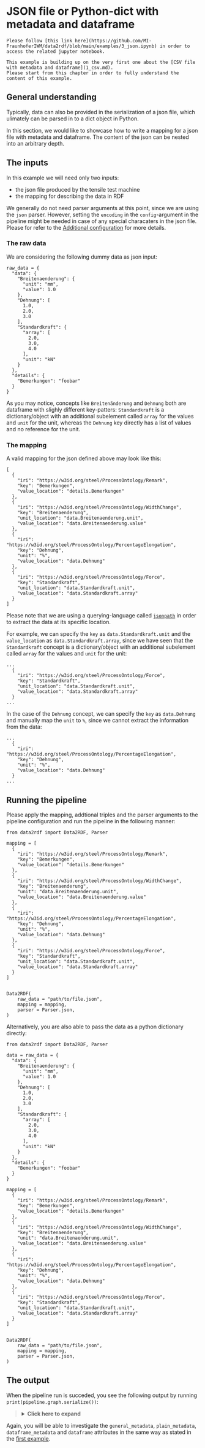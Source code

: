 # JSON file or Python-dict with metadata and dataframe

```{note}
Please follow [this link here](https://github.com/MI-FraunhoferIWM/data2rdf/blob/main/examples/3_json.ipynb) in order to access the related jupyter notebook.
```


```{note}
This example is building up on the very first one about the [CSV file with metadata and dataframe](1_csv.md).
Please start from this chapter in order to fully understand the content of this example.
```

## General understanding

Typically, data can also be provided in the serialization of a json file, which ulimately can be parsed in to a dict object in Python.

In this section, we would like to showcase how to write a mapping for a json file with metadata and dataframe. The content of the json can be nested into an arbitrary depth.

## The inputs

In this example we will need only two inputs:

* the json file produced by the tensile test machine
* the mapping for describing the data in RDF

We generally do not need parser arguments at this point, since we are using the `json` parser. However, setting the `encoding` in the `config`-argument in the pipeline might be needed in case of any special characaters in the json file. Please for refer to the [Additional configuration](../../config.md) for more details.

### The raw data

We are considering the following dummy data as json input:

```
raw_data = {
  "data": {
    "Breitenaenderung": {
      "unit": "mm",
      "value": 1.0
    },
    "Dehnung": [
      1.0,
      2.0,
      3.0
    ],
    "Standardkraft": {
      "array": [
        2.0,
        3.0,
        4.0
      ],
      "unit": "kN"
    }
  },
  "details": {
    "Bemerkungen": "foobar"
  }
}
```

As you may notice, concepts like `Breitenänderung` and `Dehnung` both are dataframe with slighly different key-patters: `Standardkraft` is a dictionary/object with an additional subelement called `array` for the values and `unit` for the unit, whereas the `Dehnung` key directly has a list of values and no reference for the unit.

### The mapping

A valid mapping for the json defined above may look like this:

```
[
  {
    "iri": "https://w3id.org/steel/ProcessOntology/Remark",
    "key": "Bemerkungen",
    "value_location": "details.Bemerkungen"
  },
  {
    "iri": "https://w3id.org/steel/ProcessOntology/WidthChange",
    "key": "Breitenaenderung",
    "unit_location": "data.Breitenaenderung.unit",
    "value_location": "data.Breitenaenderung.value"
  },
  {
    "iri": "https://w3id.org/steel/ProcessOntology/PercentageElongation",
    "key": "Dehnung",
    "unit": "%",
    "value_location": "data.Dehnung"
  },
  {
    "iri": "https://w3id.org/steel/ProcessOntology/Force",
    "key": "Standardkraft",
    "unit_location": "data.Standardkraft.unit",
    "value_location": "data.Standardkraft.array"
  }
]
```

Please note that we are using a querying-language called [`jsonpath`](https://support.smartbear.com/alertsite/docs/monitors/api/endpoint/jsonpath.html) in order to extract the data at its specific location.

For example, we can specify the `key` as `data.Standardkraft.unit` and the `value_location` as `data.Standardkraft.array`, since we have seen that the `Standardkraft` concept is a dictionary/object with an additional subelement called `array` for the values and `unit` for the unit:

```
...
  {
    "iri": "https://w3id.org/steel/ProcessOntology/Force",
    "key": "Standardkraft",
    "unit_location": "data.Standardkraft.unit",
    "value_location": "data.Standardkraft.array"
  }
...
```

In the case of the `Dehnung` concept, we can specify the `key` as `data.Dehnung` and manually map the `unit` to `%`, since we cannot extract the information from the data:

```
...
  {
    "iri": "https://w3id.org/steel/ProcessOntology/PercentageElongation",
    "key": "Dehnung",
    "unit": "%",
    "value_location": "data.Dehnung"
  }
...
```

## Running the pipeline


Please apply the mapping, addtional triples and the parser arguments to the pipeline configuration and run the pipeline in the following manner:

```
from data2rdf import Data2RDF, Parser

mapping = [
  {
    "iri": "https://w3id.org/steel/ProcessOntology/Remark",
    "key": "Bemerkungen",
    "value_location": "details.Bemerkungen"
  },
  {
    "iri": "https://w3id.org/steel/ProcessOntology/WidthChange",
    "key": "Breitenaenderung",
    "unit": "data.Breitenaenderung.unit",
    "value_location": "data.Breitenaenderung.value"
  },
  {
    "iri": "https://w3id.org/steel/ProcessOntology/PercentageElongation",
    "key": "Dehnung",
    "unit": "%",
    "value_location": "data.Dehnung"
  },
  {
    "iri": "https://w3id.org/steel/ProcessOntology/Force",
    "key": "Standardkraft",
    "unit_location": "data.Standardkraft.unit",
    "value_location": "data.Standardkraft.array"
  }
]


Data2RDF(
    raw_data = "path/to/file.json",
    mapping = mapping,
    parser = Parser.json,
)
```

Alternatively, you are also able to pass the data as a python dictionary directly:

```
from data2rdf import Data2RDF, Parser

data = raw_data = {
  "data": {
    "Breitenaenderung": {
      "unit": "mm",
      "value": 1.0
    },
    "Dehnung": [
      1.0,
      2.0,
      3.0
    ],
    "Standardkraft": {
      "array": [
        2.0,
        3.0,
        4.0
      ],
      "unit": "kN"
    }
  },
  "details": {
    "Bemerkungen": "foobar"
  }
}

mapping = [
  {
    "iri": "https://w3id.org/steel/ProcessOntology/Remark",
    "key": "Bemerkungen",
    "value_location": "details.Bemerkungen"
  },
  {
    "iri": "https://w3id.org/steel/ProcessOntology/WidthChange",
    "key": "Breitenaenderung",
    "unit": "data.Breitenaenderung.unit",
    "value_location": "data.Breitenaenderung.value"
  },
  {
    "iri": "https://w3id.org/steel/ProcessOntology/PercentageElongation",
    "key": "Dehnung",
    "unit": "%",
    "value_location": "data.Dehnung"
  },
  {
    "iri": "https://w3id.org/steel/ProcessOntology/Force",
    "key": "Standardkraft",
    "unit_location": "data.Standardkraft.unit",
    "value_location": "data.Standardkraft.array"
  }
]


Data2RDF(
    raw_data = "path/to/file.json",
    mapping = mapping,
    parser = Parser.json,
)
```

## The output

When the pipeline run is succeded, you see the following output by running `print(pipeline.graph.serialize())`:

<blockquote>
<Details>
<summary><b>Click here to expand</b></summary>

```
@prefix dcat: <http://www.w3.org/ns/dcat#> .
@prefix dcterms: <http://purl.org/dc/terms/> .
@prefix fileid: <https://www.example.org/> .
@prefix foaf1: <http://xmlns.com/foaf/spec/> .
@prefix ns1: <prov:> .
@prefix qudt: <http://qudt.org/schema/qudt/> .
@prefix rdfs: <http://www.w3.org/2000/01/rdf-schema#> .
@prefix xsd: <http://www.w3.org/2001/XMLSchema#> .

fileid:dataset a dcat:Dataset ;
    dcterms:hasPart fileid:Dictionary ;
    dcat:distribution [ a dcat:Distribution ;
            dcat:accessURL "https://www.example.org/download"^^xsd:anyURI ;
            dcat:mediaType "https://www.iana.org/assignments/media-types/application/json"^^xsd:anyURI ] .

fileid:Dictionary a ns1:Dictionary ;
    ns1:hadDictionaryMember [ a ns1:KeyEntityPair ;
            ns1:pairEntity [ a ns1:Entity ;
                    dcterms:hasPart fileid:Remark ] ;
            ns1:pairKey "Bemerkungen"^^xsd:string ],
        [ a ns1:KeyEntityPair ;
            ns1:pairEntity [ a ns1:Entity ;
                    qudt:quantity fileid:WidthChange ] ;
            ns1:pairKey "Breitenaenderung"^^xsd:string ],
        [ a ns1:KeyEntityPair ;
            ns1:pairEntity [ a ns1:Entity ;
                    qudt:quantity fileid:PercentageElongation ;
                    foaf1:page [ a foaf1:Document ;
                            dcterms:format "https://www.iana.org/assignments/media-types/application/json"^^xsd:anyURI ;
                            dcterms:identifier "https://www.example.org/column-0"^^xsd:anyURI ;
                            dcterms:type "http://purl.org/dc/terms/Dataset"^^xsd:anyURI ] ] ;
            ns1:pairKey "Dehnung"^^xsd:string ],
        [ a ns1:KeyEntityPair ;
            ns1:pairEntity [ a ns1:Entity ;
                    qudt:quantity fileid:Force ;
                    foaf1:page [ a foaf1:Document ;
                            dcterms:format "https://www.iana.org/assignments/media-types/application/json"^^xsd:anyURI ;
                            dcterms:identifier "https://www.example.org/column-1"^^xsd:anyURI ;
                            dcterms:type "http://purl.org/dc/terms/Dataset"^^xsd:anyURI ] ] ;
            ns1:pairKey "Standardkraft"^^xsd:string ] .

fileid:Force a <https://w3id.org/steel/ProcessOntology/Force> ;
    qudt:hasUnit "http://qudt.org/vocab/unit/KiloN"^^xsd:anyURI .

fileid:PercentageElongation a <https://w3id.org/steel/ProcessOntology/PercentageElongation> ;
    qudt:hasUnit "http://qudt.org/vocab/unit/PERCENT"^^xsd:anyURI .

fileid:Remark a <https://w3id.org/steel/ProcessOntology/Remark> ;
    rdfs:label "foobar" .

fileid:WidthChange a <https://w3id.org/steel/ProcessOntology/WidthChange> ;
    qudt:hasUnit "http://qudt.org/vocab/unit/MilliM"^^xsd:anyURI ;
    qudt:value "1.0"^^xsd:float .
```

</Details>
</blockQuote>

Again, you will be able to investigate the `general_metadata`, `plain_metadata`, `dataframe_metadata` and `dataframe` attributes in the same way as stated in the [first example](1_csv).
